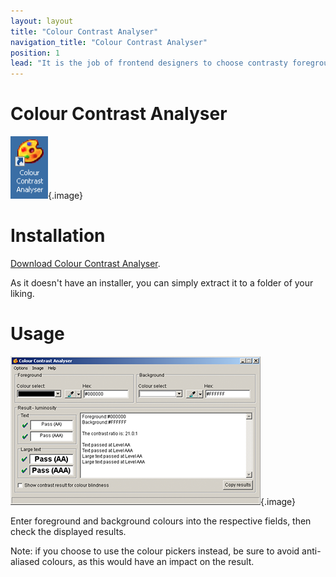 ```yaml
---
layout: layout
title: "Colour Contrast Analyser"
navigation_title: "Colour Contrast Analyser"
position: 1
lead: "It is the job of frontend designers to choose contrasty foreground and background colours. To double check this while implementing the design, it is always good to have the right tool at hand. The Colour Contrast Analyser (CCA) helps to determine the legibility of text and other visual elements by ensuring high contrast with the background."
---
```


# Colour Contrast Analyser

![CCA icon](_media/colour-contrast-analyser-icon.png){.image}

# Installation

[Download Colour Contrast Analyser](https://www.paciellogroup.com/resources/contrastanalyser/).

As it doesn't have an installer, you can simply extract it to a folder of your liking.

# Usage

![Colour Contrast Analyser window](_media/colour-contrast-analyser-window.png){.image}

Enter foreground and background colours into the respective fields, then check the displayed results.

Note: if you choose to use the colour pickers instead, be sure to avoid anti-aliased colours, as this would have an impact on the result.